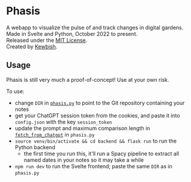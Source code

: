 # Phasis

A webapp to visualize the pulse of and track changes in digital gardens.  
Made in Svelte and Python, October 2022 to present.  
Released under the [MIT License](./LICENSE).  
Created by [Kewbish](https://github.com/kewbish).

## Usage

Phasis is still very much a proof-of-concept! Use at your own risk.

To use:

- change `DIR` in [`phasis.py`](https://github.com/kewbish/phasis/blob/master/phasis.py) to point to the Git repository containing your notes
- get your ChatGPT session token from the cookies, and paste it into `config.json` with the key `session_token`
- update the prompt and maximum comparison length in [`fetch_from_chatgpt`](https://github.com/kewbish/phasis/blob/6c92149f7a40639a6bc481e81f57d503608099cb/phasis.py#L229) in `phasis.py`
- `source venv/bin/activate && cd backend && flask run` to run the Python backend
  - the first time you run this, it'll run a Spacy pipeline to extract all named dates in your notes so it may take a while
- `npm run dev` to run the Svelte frontend; paste the same `DIR` as in `phasis.py`
